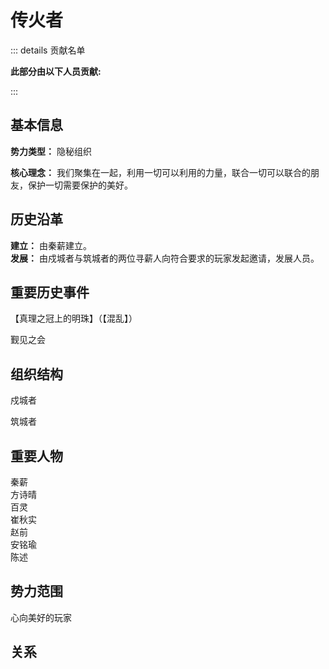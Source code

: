 # 传火者
::: details 贡献名单

**此部分由以下人员贡献:**
<MemberBlock :filterNames="teamMembers" />

<script setup>


const teamMembers = [
'辽神',
'Mueo',
];
</script>

:::

## 基本信息
**势力类型：** 隐秘组织   

**核心理念：** 我们聚集在一起，利用一切可以利用的力量，联合一切可以联合的朋友，保护一切需要保护的美好。  

## 历史沿革
**建立：** 由秦薪建立。  
**发展：** 由戍城者与筑城者的两位寻薪人向符合要求的玩家发起邀请，发展人员。  

## 重要历史事件
【真理之冠上的明珠】（【混乱】）  

觐见之会
## 组织结构
戍城者

筑城者

## 重要人物
秦薪  
方诗晴  
百灵  
崔秋实  
赵前  
安铭瑜  
陈述  
## 势力范围
心向美好的玩家

## 关系
